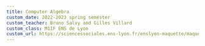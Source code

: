```yaml
---
title: Computer Algebra
custom_date: 2022-2023 spring semester
custom_teacher: Bruno Salvy and Gilles Villard
custom_class: M1IF ENS de Lyon
custom_url: https://sciencessociales.ens-lyon.fr/enslyon-maquette/maquette-cours/INFO4218/2024
---
```

